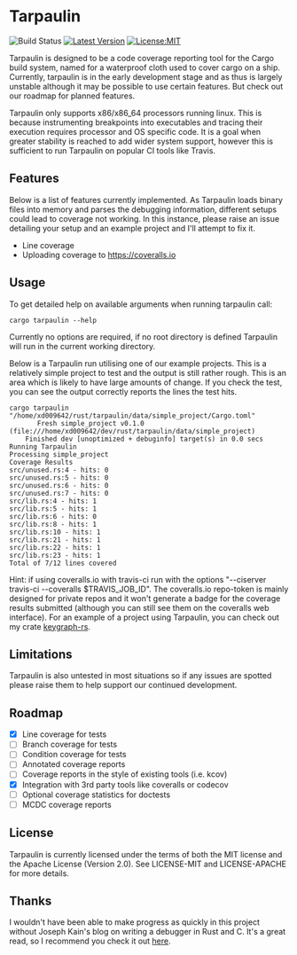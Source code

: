 # Tarpaulin

![Build Status](https://travis-ci.org/xd009642/tarpaulin.svg?branch=master) [![Latest Version](https://img.shields.io/crates/v/cargo-tarpaulin.svg)](https://crates.io/crates/cargo-tarpaulin)  [![License:MIT](https://img.shields.io/badge/License-MIT-yellow.svg)](https://opensource.org/licenses/MIT)

Tarpaulin is designed to be a code coverage reporting tool for the Cargo build system, named for a waterproof cloth used to cover cargo on a ship. Currently, tarpaulin is in the early development stage and as thus is largely unstable although it may be possible to use certain features. But check out our roadmap for planned features.

Tarpaulin only supports x86/x86_64 processors running linux. This is because instrumenting breakpoints into executables and tracing their execution requires processor and OS specific code. It is a goal when greater stability is reached to add wider system support, however this is sufficient to run Tarpaulin on popular CI tools like Travis. 

## Features

Below is a list of features currently implemented. As Tarpaulin loads binary files into memory and parses the debugging information, different setups could lead to coverage not working. In this instance, please raise an issue detailing your setup and an example project and I'll attempt to fix it. 

* Line coverage
* Uploading coverage to https://coveralls.io

## Usage
To get detailed help on available arguments when running tarpaulin call:
```text
cargo tarpaulin --help
```
Currently no options are required, if no root directory is defined Tarpaulin will run in the current working directory.

Below is a Tarpaulin run utilising one of our example projects. This is a relatively simple project to test and the output is still rather rough. This is an area which is likely to have large amounts of change. If you check the test, you can see the output correctly reports the lines the test hits.


```text
cargo tarpaulin
"/home/xd009642/rust/tarpaulin/data/simple_project/Cargo.toml"
       Fresh simple_project v0.1.0 (file:///home/xd009642/dev/rust/tarpaulin/data/simple_project)
    Finished dev [unoptimized + debuginfo] target(s) in 0.0 secs
Running Tarpaulin
Processing simple_project
Coverage Results
src/unused.rs:4 - hits: 0
src/unused.rs:5 - hits: 0
src/unused.rs:6 - hits: 0
src/unused.rs:7 - hits: 0
src/lib.rs:4 - hits: 1
src/lib.rs:5 - hits: 1
src/lib.rs:6 - hits: 0
src/lib.rs:8 - hits: 1
src/lib.rs:10 - hits: 1
src/lib.rs:21 - hits: 1
src/lib.rs:22 - hits: 1
src/lib.rs:23 - hits: 1
Total of 7/12 lines covered
```

Hint: if using coveralls.io with travis-ci run with the options "--ciserver travis-ci --coveralls $TRAVIS_JOB_ID". The coveralls.io repo-token is mainly designed for private repos and it won't generate a badge for the coverage results submitted (although you can still see them on the coveralls web interface). For an example of a project using Tarpaulin, you can check out my crate [keygraph-rs](https://github.com/xd009642/keygraph-rs).

## Limitations

Tarpaulin is also untested in most situations so if any issues are spotted please raise them to help support our continued development.

## Roadmap

- [x] Line coverage for tests
- [ ] Branch coverage for tests
- [ ] Condition coverage for tests
- [ ] Annotated coverage reports
- [ ] Coverage reports in the style of existing tools (i.e. kcov)
- [x] Integration with 3rd party tools like coveralls or codecov
- [ ] Optional coverage statistics for doctests
- [ ] MCDC coverage reports

## License

Tarpaulin is currently licensed under the terms of both the MIT license and the Apache License (Version 2.0). See LICENSE-MIT and LICENSE-APACHE for more details.

## Thanks

I wouldn't have been able to make progress as quickly in this project without Joseph Kain's blog on writing a debugger in Rust and C. It's a great read, so I recommend you check it out [here](http://system.joekain.com/debugger/).
